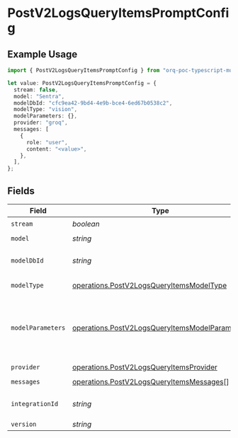 # PostV2LogsQueryItemsPromptConfig

## Example Usage

```typescript
import { PostV2LogsQueryItemsPromptConfig } from "orq-poc-typescript-multi-env-version/models/operations";

let value: PostV2LogsQueryItemsPromptConfig = {
  stream: false,
  model: "Sentra",
  modelDbId: "cfc9ea42-9bd4-4e9b-bce4-6ed67b0538c2",
  modelType: "vision",
  modelParameters: {},
  provider: "groq",
  messages: [
    {
      role: "user",
      content: "<value>",
    },
  ],
};
```

## Fields

| Field                                                                                                            | Type                                                                                                             | Required                                                                                                         | Description                                                                                                      |
| ---------------------------------------------------------------------------------------------------------------- | ---------------------------------------------------------------------------------------------------------------- | ---------------------------------------------------------------------------------------------------------------- | ---------------------------------------------------------------------------------------------------------------- |
| `stream`                                                                                                         | *boolean*                                                                                                        | :heavy_check_mark:                                                                                               | N/A                                                                                                              |
| `model`                                                                                                          | *string*                                                                                                         | :heavy_check_mark:                                                                                               | N/A                                                                                                              |
| `modelDbId`                                                                                                      | *string*                                                                                                         | :heavy_check_mark:                                                                                               | The id of the resource                                                                                           |
| `modelType`                                                                                                      | [operations.PostV2LogsQueryItemsModelType](../../models/operations/postv2logsqueryitemsmodeltype.md)             | :heavy_check_mark:                                                                                               | The type of the model                                                                                            |
| `modelParameters`                                                                                                | [operations.PostV2LogsQueryItemsModelParameters](../../models/operations/postv2logsqueryitemsmodelparameters.md) | :heavy_check_mark:                                                                                               | Model Parameters: Not all parameters apply to every model                                                        |
| `provider`                                                                                                       | [operations.PostV2LogsQueryItemsProvider](../../models/operations/postv2logsqueryitemsprovider.md)               | :heavy_check_mark:                                                                                               | N/A                                                                                                              |
| `messages`                                                                                                       | [operations.PostV2LogsQueryItemsMessages](../../models/operations/postv2logsqueryitemsmessages.md)[]             | :heavy_check_mark:                                                                                               | N/A                                                                                                              |
| `integrationId`                                                                                                  | *string*                                                                                                         | :heavy_minus_sign:                                                                                               | The id of the resource                                                                                           |
| `version`                                                                                                        | *string*                                                                                                         | :heavy_minus_sign:                                                                                               | N/A                                                                                                              |